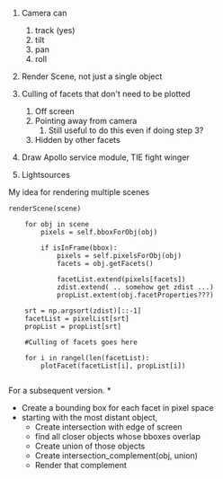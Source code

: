 
   
1. Camera can 
    1. track (yes)
    1. tilt
    1. pan
    1. roll
1. Render Scene, not just a single object
1. Culling of facets that don't need to be plotted
    1. Off screen
    2. Pointing away from camera
        1. Still useful to do this even if doing step 3?
    3. Hidden by other facets 
        
4. Draw Apollo service module, TIE fight winger
5. Lightsources


My idea for rendering multiple scenes 
```
renderScene(scene)

    for obj in scene
        pixels = self.bboxForObj(obj)
        
        if isInFrame(bbox):
            pixels = self.pixelsForObj(obj)
            facets = obj.getFacets()
            
            facetList.extend(pixels[facets])
            zdist.extend( .. somehow get zdist ...)
            propList.extent(obj.facetProperties???)

    srt = np.argsort(zdist)[::-1]
    facetList = pixelList[srt]
    propList = propList[srt]
    
    #Culling of facets goes here
    
    for i in rangel(len(facetList):
        plotFacet(facetList[i], propList[i])
            
```

For a subsequent version.
* 
* Create a bounding box for each facet in pixel space
* starting with the most distant object, 
    * Create intersection with edge of screen
    * find all closer objects whose bboxes overlap
    * Create union of those objects
    * Create intersection_complement(obj, union) 
    * Render that complement
